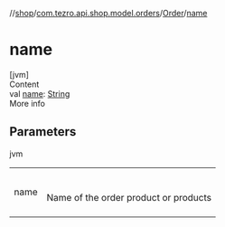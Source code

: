 //[shop](../../../index.md)/[com.tezro.api.shop.model.orders](../index.md)/[Order](index.md)/[name](name.md)



# name  
[jvm]  
Content  
val [name](name.md): [String](https://kotlinlang.org/api/latest/jvm/stdlib/kotlin/-string/index.html)  
More info  


## Parameters  
  
jvm  
  
| | |
|---|---|
| <a name="com.tezro.api.shop.model.orders/Order/name/#/PointingToDeclaration/"></a>name| <a name="com.tezro.api.shop.model.orders/Order/name/#/PointingToDeclaration/"></a><br><br>Name of the order product or products<br><br>|
  
  



